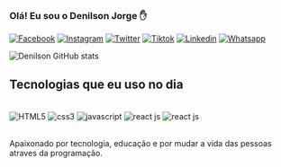 ### Olá! Eu sou o Denilson Jorge ✋

[![Facebook](https://img.shields.io/badge/Facebook-1877F2?style=for-the-badge&logo=facebook&logoColor=white)](https://www.facebook.com/felinoavelinogorge.denilson)
[![Instagram](https://img.shields.io/badge/Instagram-E4405F?style=for-the-badge&logo=instagram&logoColor=white)](https://www.instagram.com/denilson_.jorge/)
[![Twitter](https://img.shields.io/badge/Twitter-1DA1F2?style=for-the-badge&logo=twitter&logoColor=white)](https://twitter.com/DenilsonJorge33)
[![Tiktok](https://img.shields.io/badge/TikTok-000000?style=for-the-badge&logo=tiktok&logoColor=white)](https://www.tiktok.com/@denilson.jorge)
[![Linkedin](https://img.shields.io/badge/LinkedIn-0077B5?style=for-the-badge&logo=linkedin&logoColor=white)](https://www.linkedin.com/in/denilson-jorge-3a47a1256/)
[![Whatsapp](https://img.shields.io/badge/WhatsApp-25D366?style=for-the-badge&logo=whatsapp&logoColor=white)]()

![Denilson GitHub stats](https://github-readme-stats.vercel.app/api?username=denilsonjorge&show_icons=true&theme=radical)

## Tecnologias que eu uso no dia 

<div style="display: inline-block"><br>
  <img align="center" src="https://img.shields.io/badge/HTML5-E34F26?style=for-the-badge&logo=html5&logoColor=white" alt="HTML5">
  <img align="center" src="https://img.shields.io/badge/CSS3-1572B6?style=for-the-badge&logo=css3&logoColor=white" alt="css3">
  <img align="center" src="https://img.shields.io/badge/JavaScript-F7DF1E?style=for-the-badge&logo=javascript&logoColor=black" alt="javascript">
  <img align="center" src="https://img.shields.io/badge/React-20232A?style=for-the-badge&logo=react&logoColor=61DAFB" alt="react js">
  <img align="center" src="https://img.shields.io/badge/PHP-777BB4?style=for-the-badge&logo=php&logoColor=white" alt="react js">
</div><br><br>

Apaixonado por tecnologia, educação e por mudar a vida das pessoas atraves da programação.

